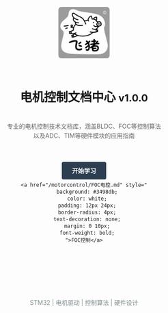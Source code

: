 <!-- 电机控制文档中心 -->
<div style="text-align: center; padding-top: 80px; min-height: 100vh; display: flex; flex-direction: column; justify-content: center; align-items: center;">
  <img src="logo.svg" alt="电机控制" style="height: 120px; margin-bottom: 30px; display: block;">
  <h1>电机控制文档中心 <small>v1.0.0</small></h1>
  <p style="color: #666; max-width: 600px; margin: 20px auto; line-height: 1.6;">
    专业的电机控制技术文档库，涵盖BLDC、FOC等控制算法<br>
    以及ADC、TIM等硬件模块的应用指南
  </p>

  <div style="margin: 40px 0;">
    <a href="/motorcontrol/基础知识.md" style="
      background: #2c3e50;
      color: white;
      padding: 12px 24px;
      border-radius: 4px;
      text-decoration: none;
      margin: 0 10px;
      font-weight: bold;
    ">开始学习</a>
    
    <a href="/motorcontrol/FOC电控.md" style="
      background: #3498db;
      color: white;
      padding: 12px 24px;
      border-radius: 4px;
      text-decoration: none;
      margin: 0 10px;
      font-weight: bold;
    ">FOC控制</a>
  </div>

  <div style="margin-top: 60px; color: #7f8c8d; font-size: 14px;">
    <p>STM32 | 电机驱动 | 控制算法 | 硬件设计</p>
  </div>
</div>
